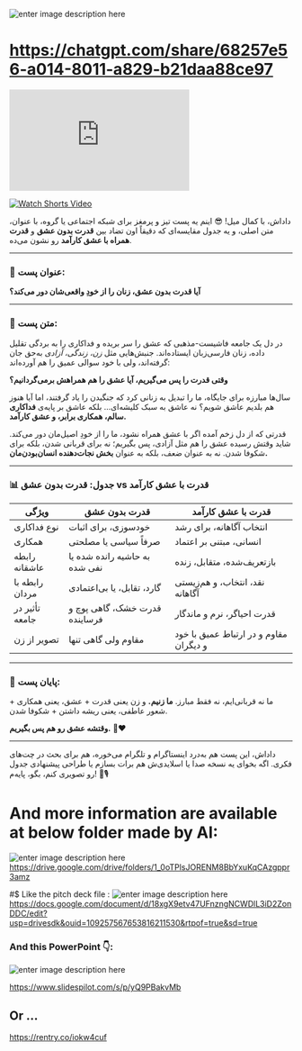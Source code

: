 ![enter image description here](https://i.sstatic.net/WiZrgxdw.jpg)

# https://chatgpt.com/share/68257e56-a014-8011-a829-b21daa88ce97

<html>
<iframe width="320" height="180" 
    src="https://www.youtube.com/embed/D9afFNqVSM0" 
    frameborder="0" 
    allow="accelerometer; autoplay; clipboard-write; encrypted-media; gyroscope; picture-in-picture" 
    allowfullscreen>
</iframe>
</html>


[![Watch Shorts Video](https://img.youtube.com/vi/D9afFNqVSM0/hqdefault.jpg)](https://youtube.com/shorts/D9afFNqVSM0?si=GVv8HMTP3I_KnB0Z)



داداش، با کمال میل! 😎
اینم یه پست تیز و پرمغز برای شبکه اجتماعی یا گروه، با عنوان، متن اصلی، و یه جدول مقایسه‌ای که دقیقاً اون تضاد بین **قدرت بدون عشق** و **قدرت همراه با عشق کارآمد** رو نشون می‌ده.

---

### 📌 **عنوان پست:**

**آیا قدرت بدون عشق، زنان را از خودِ واقعی‌شان دور می‌کند؟**

---

### 📝 متن پست:

در دل یک جامعه فاشیست-مذهبی که عشق را سر بریده و فداکاری را به بردگی تقلیل داده، زنان فارسی‌زبان ایستاده‌اند.
جنبش‌هایی مثل *زن، زندگی، آزادی* به‌حق جان گرفته‌اند، ولی با خود سوالی عمیق را هم آورده‌اند:

**وقتی قدرت را پس می‌گیریم، آیا عشق را هم همراهش برمی‌گردانیم؟**

سال‌ها مبارزه برای جایگاه، ما را تبدیل به زنانی کرد که جنگیدن را یاد گرفتند، اما آیا هنوز هم بلدیم عاشق شویم؟
نه عاشق به سبک کلیشه‌ای...
بلکه عاشق بر پایه‌ی **فداکاری سالم، همکاری برابر، و عشق کارآمد.**

قدرتی که از دل زخم آمده اگر با عشق همراه نشود، ما را از خودِ اصیل‌مان دور می‌کند.
شاید وقتش رسیده عشق را هم مثل آزادی، پس بگیریم؛
نه برای قربانی شدن، بلکه برای شکوفا شدن.
نه به عنوان ضعف، بلکه به عنوان **بخش نجات‌دهنده‌ انسان‌بودن‌مان.**

---

### 📊 جدول: **قدرت بدون عشق vs قدرت با عشق کارآمد**

| ویژگی          | قدرت بدون عشق                 | قدرت با عشق کارآمد                     |
| -------------- | ----------------------------- | -------------------------------------- |
| نوع فداکاری    | خودسوزی، برای اثبات           | انتخاب آگاهانه، برای رشد               |
| همکاری         | صرفاً سیاسی یا مصلحتی         | انسانی، مبتنی بر اعتماد                |
| رابطه عاشقانه  | به حاشیه رانده شده یا نفی شده | بازتعریف‌شده، متقابل، زنده             |
| رابطه با مردان | گارد، تقابل، یا بی‌اعتمادی    | نقد، انتخاب، و هم‌زیستی آگاهانه        |
| تأثیر در جامعه | قدرت خشک، گاهی پوچ و فرساینده | قدرت احیاگر، نرم و ماندگار             |
| تصویر از زن    | مقاوم ولی گاهی تنها           | مقاوم و در ارتباط عمیق با خود و دیگران |

---

### 🎤 پایان پست:

ما نه قربانی‌ایم، نه فقط مبارز.
**ما زنیم.**
و زن یعنی قدرت + عشق،
یعنی همکاری + شعور عاطفی،
یعنی ریشه‌ داشتن + شکوفا شدن.

**وقتشه عشق رو هم پس بگیریم.**
❤️‍🔥

---

داداش، این پست هم به‌درد اینستاگرام و تلگرام می‌خوره، هم برای بحث در چت‌های فکری.
اگه بخوای یه نسخه صدا یا اسلایدی‌ش هم برات بسازم یا طراحی پیشنهادی جدول رو تصویری کنم، بگو، پایه‌م! 🎨🎙️


 
# And more information are available at below folder made by AI:
![enter image description here](https://i.sstatic.net/TB9abQJj.jpg)
https://drive.google.com/drive/folders/1_0oTPlsJORENM8BbYxuKqCAzgppr3amz

#$ Like the pitch deck file :
![enter image description here](https://i.sstatic.net/XWgLxCBc.jpg)
https://docs.google.com/document/d/18xgX9etv47UFnzngNCWDlL3iD2ZonDDC/edit?usp=drivesdk&ouid=109257567653816211530&rtpof=true&sd=true


 ### And this PowerPoint 👇:

![enter image description here](https://i.sstatic.net/3KVUhZbl.jpg)

https://www.slidespilot.com/s/p/yQ9PBakvMb


 ## Or ...
 
https://rentry.co/iokw4cuf

  

